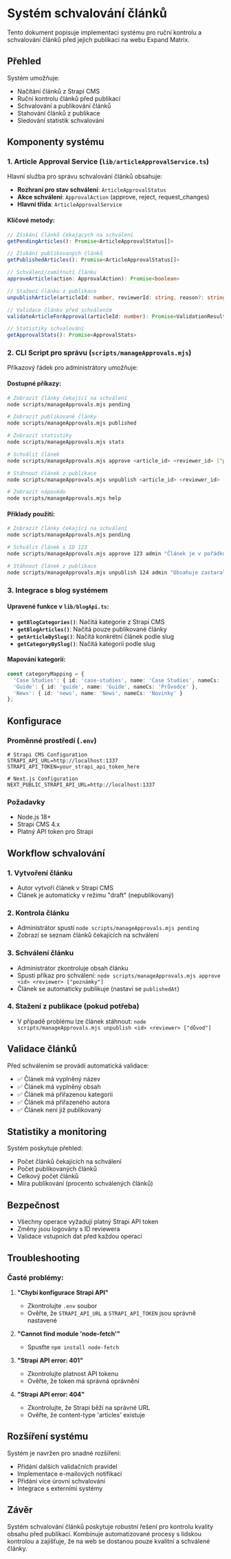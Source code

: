 # Systém schvalování článků

Tento dokument popisuje implementaci systému pro ruční kontrolu a schvalování článků před jejich publikací na webu Expand Matrix.

## Přehled

Systém umožňuje:
- Načítání článků z Strapi CMS
- Ruční kontrolu článků před publikací
- Schvalování a publikování článků
- Stahování článků z publikace
- Sledování statistik schvalování

## Komponenty systému

### 1. Article Approval Service (`lib/articleApprovalService.ts`)

Hlavní služba pro správu schvalování článků obsahuje:

- **Rozhraní pro stav schválení**: `ArticleApprovalStatus`
- **Akce schválení**: `ApprovalAction` (approve, reject, request_changes)
- **Hlavní třída**: `ArticleApprovalService`

#### Klíčové metody:

```typescript
// Získání článků čekających na schválení
getPendingArticles(): Promise<ArticleApprovalStatus[]>

// Získání publikovaných článků
getPublishedArticles(): Promise<ArticleApprovalStatus[]>

// Schválení/zamítnutí článku
approveArticle(action: ApprovalAction): Promise<boolean>

// Stažení článku z publikace
unpublishArticle(articleId: number, reviewerId: string, reason?: string): Promise<boolean>

// Validace článku před schválením
validateArticleForApproval(articleId: number): Promise<ValidationResult>

// Statistiky schvalování
getApprovalStats(): Promise<ApprovalStats>
```

### 2. CLI Script pro správu (`scripts/manageApprovals.mjs`)

Příkazový řádek pro administrátory umožňuje:

#### Dostupné příkazy:

```bash
# Zobrazit články čekající na schválení
node scripts/manageApprovals.mjs pending

# Zobrazit publikované články
node scripts/manageApprovals.mjs published

# Zobrazit statistiky
node scripts/manageApprovals.mjs stats

# Schválit článek
node scripts/manageApprovals.mjs approve <article_id> <reviewer_id> ["poznámky"]

# Stáhnout článek z publikace
node scripts/manageApprovals.mjs unpublish <article_id> <reviewer_id> ["důvod"]

# Zobrazit nápovědu
node scripts/manageApprovals.mjs help
```

#### Příklady použití:

```bash
# Zobrazit články čekající na schválení
node scripts/manageApprovals.mjs pending

# Schválit článek s ID 123
node scripts/manageApprovals.mjs approve 123 admin "Článek je v pořádku a připraven k publikaci"

# Stáhnout článek z publikace
node scripts/manageApprovals.mjs unpublish 124 admin "Obsahuje zastaralé informace"
```

### 3. Integrace s blog systémem

#### Upravené funkce v `lib/blogApi.ts`:

- **`getBlogCategories()`**: Načítá kategorie z Strapi CMS
- **`getBlogArticles()`**: Načítá pouze publikované články
- **`getArticleBySlug()`**: Načítá konkrétní článek podle slug
- **`getCategoryBySlug()`**: Načítá kategorii podle slug

#### Mapování kategorií:

```typescript
const categoryMapping = {
  'Case Studies': { id: 'case-studies', name: 'Case Studies', nameCs: 'Případové studie' },
  'Guide': { id: 'guide', name: 'Guide', nameCs: 'Průvodce' },
  'News': { id: 'news', name: 'News', nameCs: 'Novinky' }
};
```

## Konfigurace

### Proměnné prostředí (`.env`)

```env
# Strapi CMS Configuration
STRAPI_API_URL=http://localhost:1337
STRAPI_API_TOKEN=your_strapi_api_token_here

# Next.js Configuration
NEXT_PUBLIC_STRAPI_API_URL=http://localhost:1337
```

### Požadavky

- Node.js 18+
- Strapi CMS 4.x
- Platný API token pro Strapi

## Workflow schvalování

### 1. Vytvoření článku
- Autor vytvoří článek v Strapi CMS
- Článek je automaticky v režimu "draft" (nepublikovaný)

### 2. Kontrola článku
- Administrátor spustí `node scripts/manageApprovals.mjs pending`
- Zobrazí se seznam článků čekajících na schválení

### 3. Schválení článku
- Administrátor zkontroluje obsah článku
- Spustí příkaz pro schválení: `node scripts/manageApprovals.mjs approve <id> <reviewer> ["poznámky"]`
- Článek se automaticky publikuje (nastaví se `publishedAt`)

### 4. Stažení z publikace (pokud potřeba)
- V případě problému lze článek stáhnout: `node scripts/manageApprovals.mjs unpublish <id> <reviewer> ["důvod"]`

## Validace článků

Před schválením se provádí automatická validace:

- ✅ Článek má vyplněný název
- ✅ Článek má vyplněný obsah
- ✅ Článek má přiřazenou kategorii
- ✅ Článek má přiřazeného autora
- ✅ Článek není již publikovaný

## Statistiky a monitoring

Systém poskytuje přehled:
- Počet článků čekajících na schválení
- Počet publikovaných článků
- Celkový počet článků
- Míra publikování (procento schválených článků)

## Bezpečnost

- Všechny operace vyžadují platný Strapi API token
- Změny jsou logovány s ID reviewera
- Validace vstupních dat před každou operací

## Troubleshooting

### Časté problémy:

1. **"Chybí konfigurace Strapi API"**
   - Zkontrolujte `.env` soubor
   - Ověřte, že `STRAPI_API_URL` a `STRAPI_API_TOKEN` jsou správně nastavené

2. **"Cannot find module 'node-fetch'"**
   - Spusťte `npm install node-fetch`

3. **"Strapi API error: 401"**
   - Zkontrolujte platnost API tokenu
   - Ověřte, že token má správná oprávnění

4. **"Strapi API error: 404"**
   - Zkontrolujte, že Strapi běží na správné URL
   - Ověřte, že content-type 'articles' existuje

## Rozšíření systému

Systém je navržen pro snadné rozšíření:

- Přidání dalších validačních pravidel
- Implementace e-mailových notifikací
- Přidání více úrovní schvalování
- Integrace s externími systémy

## Závěr

Systém schvalování článků poskytuje robustní řešení pro kontrolu kvality obsahu před publikací. Kombinuje automatizované procesy s lidskou kontrolou a zajišťuje, že na web se dostanou pouze kvalitní a schválené články.